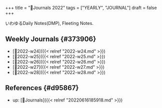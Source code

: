 +++
title = "📅Journals 2022"
tags = ["YEARLY", "JOURNAL"]
draft = false
+++

いわゆるDaily Notes(DMP), Fleeting Notes.


## Weekly Journals {#373906}

-   [📓2022-w24]({{< relref "2022-w24.md" >}})
-   [📓2022-w25]({{< relref "2022-w25.md" >}})
-   [📓2022-w26]({{< relref "2022-w26.md" >}})
-   [📓2022-w27]({{< relref "2022-w27.md" >}})
-   [📓2022-w28]({{< relref "2022-w28.md" >}})


## References {#d95867}

-   up: [📂Journals]({{< relref "20220616185918.md" >}})
